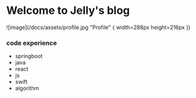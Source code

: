 # Welcome to Jelly's blog

![image](/docs/assets/profile.jpg "Profile" { width=288px height=216px })
### code experience

* springboot
* java
* react
* js
* swift
* algorithm
